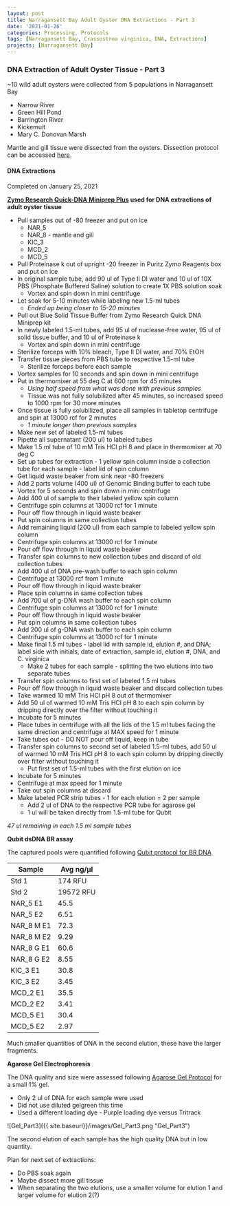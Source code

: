 ```yaml
---
layout: post
title: Narragansett Bay Adult Oyster DNA Extractions - Part 3
date: '2021-01-26'
categories: Processing, Protocols
tags: [Narragansett Bay, Crassostrea virginica, DNA, Extractions]
projects: [Narragansett Bay]
---
```


### DNA Extraction of Adult Oyster Tissue - Part 3

~10 wild adult oysters were collected from 5 populations in Narragansett Bay
  - Narrow River
  - Green Hill Pond
  - Barrington River
  - Kickemuit
  - Mary C. Donovan Marsh

Mantle and gill tissue were dissected from the oysters. Dissection protocol can be accessed [here](https://amyzyck.github.io/AmyZyck_Notebook/Narragansett-Bay-Adult-Oyster-Tissue-Dissections/).

#### DNA Extractions

Completed on January 25, 2021

__[Zymo Research Quick-DNA Miniprep Plus](https://www.zymoresearch.com/collections/quick-dna-kits/products/quick-dna-miniprep-plus-kit) used for DNA extractions of adult oyster tissue__

- Pull samples out of -80 freezer and put on ice
  - NAR_5
  - NAR_8 - mantle and gill
  - KIC_3
  - MCD_2
  - MCD_5
- Pull Proteinase k out of upright -20 freezer in Puritz Zymo Reagents box and put on ice
- In original sample tube, add 90 ul of Type II DI water and 10 ul of 10X PBS (Phosphate Buffered Saline) solution to create 1X PBS solution soak
  - Vortex and spin down in mini centrifuge
- Let soak for 5-10 minutes while labeling new 1.5-ml tubes
  - *Ended up being closer to 15-20 minutes*
- Pull out Blue Solid Tissue Buffer from Zymo Research Quick DNA Miniprep kit
- In newly labeled 1.5-ml tubes, add 95 ul of nuclease-free water, 95 ul of solid tissue buffer, and 10 ul of Proteinase k
  - Vortex and spin down in mini centrifuge
- Sterilize forceps with 10% bleach, Type II DI water, and 70% EtOH
- Transfer tissue pieces from PBS tube to respective 1.5-ml tube
  - Sterilize forceps before each sample
- Vortex samples for 10 seconds and spin down in mini centrifuge
- Put in thermomixer at 55 deg C at 600 rpm for 45 minutes
  - *Using half speed from what was done with previous samples*
  - Tissue was not fully solubilized after 45 minutes, so increased speed to 1000 rpm for 30 more minutes
- Once tissue is fully solubilized, place all samples in tabletop centrifuge and spin at 13000 rcf for 2 minutes
  - *1 minute longer than previous samples*
- Make new set of labeled 1.5-ml tubes
- Pipette all supernatant (200 ul) to labeled tubes
- Make 1.5 ml tube of 10 mM Tris HCl pH 8 and place in thermomixer at 70 deg C
- Set up tubes for extraction - 1 yellow spin column inside a collection tube for each sample - label lid of spin column
- Get liquid waste beaker from sink near -80 freezers
- Add 2 parts volume (400 ul) of Genomic Binding buffer to each tube
 - Vortex for 5 seconds and spin down in mini centrifuge
- Add 400 ul of sample to their labeled yellow spin column
- Centrifuge spin columns at 13000 rcf for 1 minute
- Pour off flow through in liquid waste beaker
- Put spin columns in same collection tubes
- Add remaining liquid (200 ul) from each sample to labeled yellow spin column
- Centrifuge spin columns at 13000 rcf for 1 minute
- Pour off flow through in liquid waste beaker
- Transfer spin columns to new collection tubes and discard of old collection tubes
- Add 400 ul of DNA pre-wash buffer to each spin column
- Centrifuge at 13000 rcf from 1 minute
- Pour off flow through in liquid waste beaker
- Place spin columns in same collection tubes
- Add 700 ul of g-DNA wash buffer to each spin column
- Centrifuge spin columns at 13000 rcf for 1 minute
- Pour off flow through in liquid waste beaker
- Put spin columns in same collection tubes
- Add 200 ul of g-DNA wash buffer to each spin column
- Centrifuge spin columns at 13000 rcf for 1 minute
- Make final 1.5 ml tubes - label lid with sample id, elution #, and DNA; label side with initials, date of extraction, sample id, elution #, DNA, and C. virginica
  - Make 2 tubes for each sample - splitting the two elutions into two separate tubes
- Transfer spin columns to first set of labeled 1.5 ml tubes
- Pour off flow through in liquid waste beaker and discard collection tubes
- Take warmed 10 mM Tris HCl pH 8 out of thermomixer
- Add 50 ul of warmed 10 mM Tris HCl pH 8 to each spin column by dripping directly over the filter without touching it
- Incubate for 5 minutes
- Place tubes in centrifuge with all the lids of the 1.5 ml tubes facing the same direction and centrifuge at MAX speed for 1 minute
- Take tubes out - DO NOT pour off liquid, keep in tube
- Transfer spin columns to second set of labeled 1.5-ml tubes, add 50 ul of warmed 10 mM Tris HCl pH 8 to each spin column by dripping directly over filter without touching it
  - Put first set of 1.5-ml tubes with the first elution on ice
- Incubate for 5 minutes
- Centrifuge at max speed for 1 minute
- Take out spin columns at discard
- Make labeled PCR strip tubes - 1 for each elution = 2 per sample
  - Add 2 ul of DNA to the respective PCR tube for agarose gel
  - 1 ul will be taken directly from 1.5-ml tube for Qubit

*47 ul remaining in each 1.5 ml sample tubes*

__Qubit dsDNA BR assay__

The captured pools were quantified following [Qubit protocol for BR DNA](https://meschedl.github.io/MESPutnam_Open_Lab_Notebook/Qubit-Protocol/)

|Sample|Avg ng/μl|
|----|----|
|Std 1|174 RFU|
|Std 2|19572 RFU|
|NAR_5 E1|45.5|
|NAR_5 E2|6.51|
|NAR_8 M E1|72.3|
|NAR_8 M E2|9.29|
|NAR_8 G E1|60.6|
|NAR_8 G E2|8.55|
|KIC_3 E1|30.8|
|KIC_3 E2|3.45|
|MCD_2 E1|35.5|
|MCD_2 E2|3.41|
|MCD_5 E1|30.4|
|MCD_5 E2|2.97|

Much smaller quantities of DNA in the second elution, these have the larger fragments.

__Agarose Gel Electrophoresis__

The DNA quality and size were assessed following [Agarose Gel Protocol](https://meschedl.github.io/MES_Puritz_Lab_Notebook/2019-03-01/PPP-Lab-Gel-Protocol) for a small 1% gel.

- Only 2 ul of DNA for each sample were used
- Did not use diluted gelgreen this time
- Used a different loading dye - Purple loading dye versus Tritrack

![Gel_Part3]({{ site.baseurl}}/images/Gel_Part3.png "Gel_Part3")

The second elution of each sample has the high quality DNA but in low quantity.

Plan for next set of extractions:

- Do PBS soak again
- Maybe dissect more gill tissue
- When separating the two elutions, use a smaller volume for elution 1 and larger volume for elution 2(?) 

